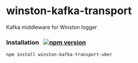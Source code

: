 # winston-kafka-transport
Kafka middleware for Winston logger
### Installation &nbsp;  [![npm version](https://badge.fury.io/js/winston-kafka-transport-uber.svg)](http://badge.fury.io/js/winston-kafka-transport-uber)
```sh
npm install winston-kafka-transport-uber
```